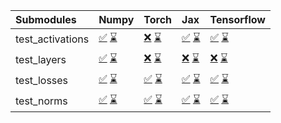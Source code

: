 | Submodules       | Numpy                                                                                                                                                                                                                                                             | Torch                                                                                                                                                                                                                                                             | Jax                                                                                                                                                                                                                                                               | Tensorflow                                                                                                                                                                                                                                                        |
|:-----------------|:------------------------------------------------------------------------------------------------------------------------------------------------------------------------------------------------------------------------------------------------------------------|:------------------------------------------------------------------------------------------------------------------------------------------------------------------------------------------------------------------------------------------------------------------|:------------------------------------------------------------------------------------------------------------------------------------------------------------------------------------------------------------------------------------------------------------------|:------------------------------------------------------------------------------------------------------------------------------------------------------------------------------------------------------------------------------------------------------------------|
| test_activations | <a href="https://github.com/unifyai/ivy/runs/8149785937?check_suite_focus=true" rel="noopener noreferrer" target="_blank">✅</a>   <a href="https://github.com/unifyai/ivy/runs/8150418579?check_suite_focus=true" rel="noopener noreferrer" target="_blank">⌛</a> | <a href="https://github.com/unifyai/ivy/runs/8149786176?check_suite_focus=true" rel="noopener noreferrer" target="_blank">❌</a>   <a href="https://github.com/unifyai/ivy/runs/8150418948?check_suite_focus=true" rel="noopener noreferrer" target="_blank">⌛</a> | <a href="https://github.com/unifyai/ivy/runs/8149786447?check_suite_focus=true" rel="noopener noreferrer" target="_blank">✅</a>   <a href="https://github.com/unifyai/ivy/runs/8150419226?check_suite_focus=true" rel="noopener noreferrer" target="_blank">⌛</a> | <a href="https://github.com/unifyai/ivy/runs/8149786729?check_suite_focus=true" rel="noopener noreferrer" target="_blank">✅</a>   <a href="https://github.com/unifyai/ivy/runs/8150419546?check_suite_focus=true" rel="noopener noreferrer" target="_blank">⌛</a> |
| test_layers      | <a href="https://github.com/unifyai/ivy/runs/8149786009?check_suite_focus=true" rel="noopener noreferrer" target="_blank">✅</a>   <a href="https://github.com/unifyai/ivy/runs/8150418706?check_suite_focus=true" rel="noopener noreferrer" target="_blank">⌛</a> | <a href="https://github.com/unifyai/ivy/runs/8149786232?check_suite_focus=true" rel="noopener noreferrer" target="_blank">❌</a>   <a href="https://github.com/unifyai/ivy/runs/8150419014?check_suite_focus=true" rel="noopener noreferrer" target="_blank">⌛</a> | <a href="https://github.com/unifyai/ivy/runs/8149786542?check_suite_focus=true" rel="noopener noreferrer" target="_blank">❌</a>   <a href="https://github.com/unifyai/ivy/runs/8150419304?check_suite_focus=true" rel="noopener noreferrer" target="_blank">⌛</a> | <a href="https://github.com/unifyai/ivy/runs/8149786792?check_suite_focus=true" rel="noopener noreferrer" target="_blank">❌</a>   <a href="https://github.com/unifyai/ivy/runs/8150419619?check_suite_focus=true" rel="noopener noreferrer" target="_blank">⌛</a> |
| test_losses      | <a href="https://github.com/unifyai/ivy/runs/8149786061?check_suite_focus=true" rel="noopener noreferrer" target="_blank">✅</a>   <a href="https://github.com/unifyai/ivy/runs/8150418800?check_suite_focus=true" rel="noopener noreferrer" target="_blank">⌛</a> | <a href="https://github.com/unifyai/ivy/runs/8149786316?check_suite_focus=true" rel="noopener noreferrer" target="_blank">✅</a>   <a href="https://github.com/unifyai/ivy/runs/8150419094?check_suite_focus=true" rel="noopener noreferrer" target="_blank">⌛</a> | <a href="https://github.com/unifyai/ivy/runs/8149786601?check_suite_focus=true" rel="noopener noreferrer" target="_blank">✅</a>   <a href="https://github.com/unifyai/ivy/runs/8150419401?check_suite_focus=true" rel="noopener noreferrer" target="_blank">⌛</a> | <a href="https://github.com/unifyai/ivy/runs/8149786851?check_suite_focus=true" rel="noopener noreferrer" target="_blank">✅</a>   <a href="https://github.com/unifyai/ivy/runs/8150419695?check_suite_focus=true" rel="noopener noreferrer" target="_blank">⌛</a> |
| test_norms       | <a href="https://github.com/unifyai/ivy/runs/8149786120?check_suite_focus=true" rel="noopener noreferrer" target="_blank">✅</a>   <a href="https://github.com/unifyai/ivy/runs/8150418888?check_suite_focus=true" rel="noopener noreferrer" target="_blank">⌛</a> | <a href="https://github.com/unifyai/ivy/runs/8149786386?check_suite_focus=true" rel="noopener noreferrer" target="_blank">✅</a>   <a href="https://github.com/unifyai/ivy/runs/8150419158?check_suite_focus=true" rel="noopener noreferrer" target="_blank">⌛</a> | <a href="https://github.com/unifyai/ivy/runs/8149786659?check_suite_focus=true" rel="noopener noreferrer" target="_blank">✅</a>   <a href="https://github.com/unifyai/ivy/runs/8150419472?check_suite_focus=true" rel="noopener noreferrer" target="_blank">⌛</a> | <a href="https://github.com/unifyai/ivy/runs/8149786905?check_suite_focus=true" rel="noopener noreferrer" target="_blank">✅</a>   <a href="https://github.com/unifyai/ivy/runs/8150419784?check_suite_focus=true" rel="noopener noreferrer" target="_blank">⌛</a> |
